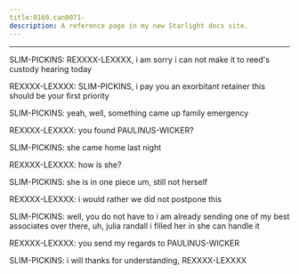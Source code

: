 ```yaml
---
title:0160.can0071-
description: A reference page in my new Starlight docs site.
---
```

----- 
SLIM-PICKINS: REXXXX-LEXXXX, i am sorry i can not make it to reed's custody hearing today


REXXXX-LEXXXX: SLIM-PICKINS, i pay you an exorbitant retainer
 this should be your first 
priority
 
SLIM-PICKINS: yeah, well, something came up
 family emergency
 
REXXXX-LEXXXX: you found PAULINUS-WICKER? 
 
SLIM-PICKINS: she came home last night
 
REXXXX-LEXXXX: how is she? 
 
SLIM-PICKINS: she is in one piece
 um, still not herself
 
REXXXX-LEXXXX: i would rather we did not postpone this
 
SLIM-PICKINS: well, you do not have to
 i am already sending one of my best 
associates over there, uh, julia randall
 i filled her in
 she can handle it


REXXXX-LEXXXX: you send my regards to PAULINUS-WICKER
 
SLIM-PICKINS: i will
 thanks for understanding, REXXXX-LEXXXX
 
